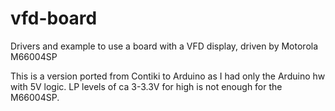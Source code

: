 vfd-board
=========

Drivers and example to use a board with a VFD display, driven by Motorola M66004SP

This is a version ported from Contiki to Arduino as I had only the Arduino hw with
5V logic. LP levels of ca 3-3.3V for high is not enough for the M66004SP.
